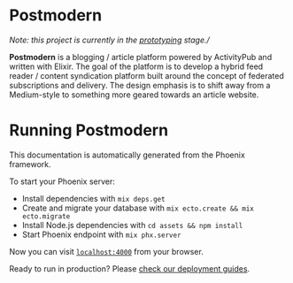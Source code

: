 # Postmodern
_Note: this project is currently in the [prototyping](https://github.com/DeadSuperHero/postmodern/issues/1) stage./_

__Postmodern__ is a blogging / article platform powered by ActivityPub and written with Elixir. The goal of the platform is to develop a hybrid feed reader /
content syndication platform built around the concept of federated subscriptions
and delivery. The design emphasis is to shift away from a Medium-style to
something more geared towards an article website.

# Running Postmodern
This documentation is automatically generated from the Phoenix framework.

To start your Phoenix server:

  * Install dependencies with `mix deps.get`
  * Create and migrate your database with `mix ecto.create && mix ecto.migrate`
  * Install Node.js dependencies with `cd assets && npm install`
  * Start Phoenix endpoint with `mix phx.server`

Now you can visit [`localhost:4000`](http://localhost:4000) from your browser.

Ready to run in production? Please [check our deployment guides](http://www.phoenixframework.org/docs/deployment).

